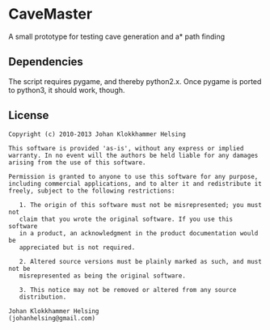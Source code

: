 CaveMaster
==========

A small prototype for testing cave generation and a* path finding


Dependencies
------------

The script requires pygame, and thereby python2.x.
Once pygame is ported to python3, it should work, though.

License
-------

    Copyright (c) 2010-2013 Johan Klokkhammer Helsing

    This software is provided 'as-is', without any express or implied
    warranty. In no event will the authors be held liable for any damages
    arising from the use of this software.
    
    Permission is granted to anyone to use this software for any purpose,
    including commercial applications, and to alter it and redistribute it
    freely, subject to the following restrictions:
    
       1. The origin of this software must not be misrepresented; you must not
       claim that you wrote the original software. If you use this software
       in a product, an acknowledgment in the product documentation would be
       appreciated but is not required.

       2. Altered source versions must be plainly marked as such, and must not be
       misrepresented as being the original software.
    
       3. This notice may not be removed or altered from any source
       distribution.   
    
    Johan Klokkhammer Helsing
    (johanhelsing@gmail.com)
